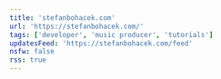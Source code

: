 ```yaml
---
title: 'stefanbohacek.com'
url: 'https://stefanbohacek.com/'
tags: ['developer', 'music producer', 'tutorials']
updatesFeed: 'https://stefanbohacek.com/feed'
nsfw: false
rss: true
---
```

